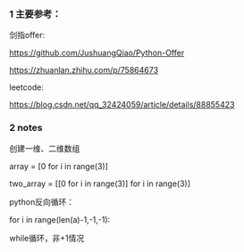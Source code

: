 ### 1 主要参考：

剑指offer:

https://github.com/JushuangQiao/Python-Offer

https://zhuanlan.zhihu.com/p/75864673

leetcode:

https://blog.csdn.net/qq_32424059/article/details/88855423


### 2 notes 

创建一维、二维数组

array = [0 for i in range(3)]

two_array = [[0 for i in range(3)] for i in range(3)]


python反向循环：

for i in range(len(a)-1,-1,-1):

while循环，非+1情况
